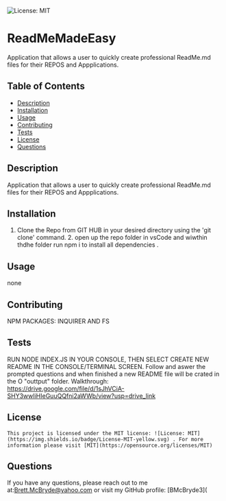 
  ![License: MIT](https://img.shields.io/badge/License-MIT-yellow.svg)
  # ReadMeMadeEasy
  Application that allows a user to quickly create professional ReadMe.md files for their REPOS and Appplications. 

  ## Table of Contents
  - [Description](#description)
  - [Installation](#installation)
  - [Usage](#usage)
  - [Contributing](#contributing)
  - [Tests](#tests)
  - [License](#license)
  - [Questions](#questions)
  


  ## Description
  Application that allows a user to quickly create professional ReadMe.md files for their REPOS and Appplications. 
  
  ## Installation
  1. Clone the Repo from GIT HUB in your desired directory using the 'git clone' command. 2. open up the repo folder in vsCode and wiwthin thdhe folder run  npm i  to install all  dependencies  .

  ## Usage
  none

  ## Contributing
  NPM PACKAGES: INQUIRER AND FS

  ## Tests 
  RUN NODE INDEX.JS IN YOUR CONSOLE, THEN SELECT CREATE NEW README IN THE CONSOLE/TERMINAL SCREEN. Follow and aswer the prompted questions and  when  finished a  new README file will be  crated in the O "outtput" folder.
  Walkthrough: https://drive.google.com/file/d/1sJhVCiA-SHY3wwIiHIeGuuQQfni2aWWb/view?usp=drive_link

  ## License
  
    This project is licensed under the MIT license: ![License: MIT](https://img.shields.io/badge/License-MIT-yellow.svg) . For more information please visit [MIT](https://opensource.org/licenses/MIT)

  ## Questions
  If you have any questions, please reach out to me at:[Brett.McBryde@yahoo.com](mailto:Brett.McBryde@yahoo.com) or visit my GitHub profile: [BMcBryde3](
 

